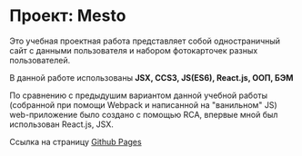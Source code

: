 # Проект: Mesto

Это учебная проектная работа представляет собой одностраничный сайт с данными пользователя и набором фотокарточек разных пользователей.

В данной работе использованы **JSX, CCS3, JS(ES6), React.js, ООП, БЭМ**

По сравнению с предыдушим вариантом данной учебной работы (собранной при помощи Webpack и написанной на "ванильном" JS) web-приложение было создано с помощью RCA, впервые мной был использован React.js, JSX.

Ссылка на страницу [Github Pages]()